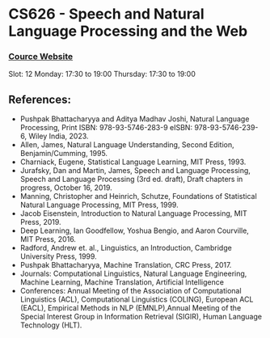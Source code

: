 # CS626 - Speech and Natural Language Processing and the Web

### [Cource Website](https://www.cse.iitb.ac.in/~cs626/2024/)

Slot: 12
Monday: 17:30 to 19:00
Thursday: 17:30 to 19:00

## References:
- Pushpak Bhattacharyya and Aditya Madhav Joshi, Natural Language Processing, Print ISBN: 978-93-5746-283-9 eISBN: 978-93-5746-239-6, Wiley India, 2023.
- Allen, James, Natural Language Understanding, Second Edition, Benjamin/Cumming, 1995.
- Charniack, Eugene, Statistical Language Learning, MIT Press, 1993.
- Jurafsky, Dan and Martin, James, Speech and Language Processing, Speech and Language Processing (3rd ed. draft), Draft chapters in progress, October 16, 2019.
- Manning, Christopher and Heinrich, Schutze, Foundations of Statistical Natural Language Processing, MIT Press, 1999.
- Jacob Eisenstein, Introduction to Natural Language Processing, MIT Press, 2019.
- Deep Learning, Ian Goodfellow, Yoshua Bengio, and Aaron Courville, MIT Press, 2016.
- Radford, Andrew et. al., Linguistics, an Introduction, Cambridge University Press, 1999.
- Pushpak Bhattacharyya, Machine Translation, CRC Press, 2017.
- Journals: Computational Linguistics, Natural Language Engineering, Machine Learning, Machine Translation, Artificial Intelligence
- Conferences: Annual Meeting of the Association of Computational Linguistics (ACL), Computational Linguistics (COLING), European ACL (EACL), Empirical Methods in NLP (EMNLP),Annual Meeting of the Special Interest Group in Information Retrieval (SIGIR), Human Language Technology (HLT).